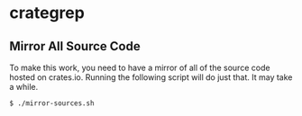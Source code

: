 # crategrep

## Mirror All Source Code

To make this work, you need to have a mirror of all of the source code hosted on
crates.io. Running the following script will do just that. It may take a while.

```bash
$ ./mirror-sources.sh
```
